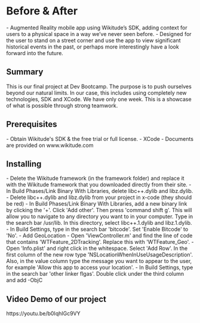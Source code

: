 <h1>Before & After</h1>
- Augmented Reality mobile app using Wikitude’s SDK, adding context for users to a physical space in a way we’ve never seen before.
- Designed for the user to stand on a street corner and use the app to view significant historical events in the past, or perhaps more interestingly have a look forward into the future.

<h2>Summary</h2>
This is our final project at Dev Bootcamp. The purpose is to push ourselves beyond our natural limits. In our case, this includes using completely new technologies, SDK and XCode. We have only one week. This is a showcase of what is possible through strong teamwork. 

<h2>Prerequisites</h2>
- Obtain Wikitude's SDK & the free trial or full license.
- XCode
- Documents are provided on www.wikitude.com

<h2>Installing</h2>
- Delete the Wikitude framework (in the framework folder) and replace it with the Wikitude framework that you downloaded directly from their site.
- In Build Phases/Link Binary With Libraries, delete libc++.dylib and libz.dylib.
- Delete libc++.dylib and libz.dylib from your project in x-code (they should be red)
- In Build Phases/Link Binary With Libraries, add a new binary link by clicking the '+'. Click 'Add other'. Then press 'command shift g'. This will allow you to navigate to any directory you want to in your computer. Type in the search bar /usr/lib. In this directory, select libc++.1.dylib and libz.1.dylib.
- In Build Settings, type in the search bar 'bitcode'. Set 'Enable Bitcode' to 'No'.
- Add GeoLocation
- Open 'ViewController.m' and find the line of code that contains 'WTFeature_2DTracking'. Replace this with 'WTFeature_Geo'.
- Open 'Info.plist' and right click in the whitespace. Select 'Add Row'. In the first column of the new row type 'NSLocationWhenInUseUsageDescription'. Also, in the value column type the message you want to appear to the user, for example 'Allow this app to access your location'.
- In Build Settings, type in the search bar 'other linker flgas'. Double click under the third column and add -ObjC

<h2>Video Demo of our project</h2>
https://youtu.be/b0IqhIGc9VY
